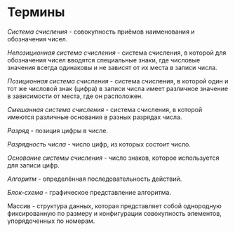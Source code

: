 # Термины

_Система счисления_ - совокупность приёмов наименования и обозначения чисел.

_Непозиционная система счисления_ - система счисления, в которой для обозначения чисел вводятся специальные знаки, где числовые значения всегда одинаковы и не зависят от их места в записи числа.

_Позиционная система счисления_ - система счисления, в которой один и тот же числовой знак (цифра) в записи числа имеет различное значение в зависимости от места, где он расположен.

_Смешанная система счисления_ - система счисления, в которой имеются различные основания в разных разрядах числа.

_Разряд_ - позиция цифры в числе.

_Разрядность числа_ - число цифр, из которых состоит число.

_Основание системы счисления_ - число знаков, которое используется для записи цифр.

_Алгоритм_ - определённая последовательность действий.

_Блок-схема_ - графическое представление алгоритма.

Массив - структура данных, которая представляет собой однородную фиксированную по размеру и конфигурации совокупность элементов, упорядоченных по номерам.
